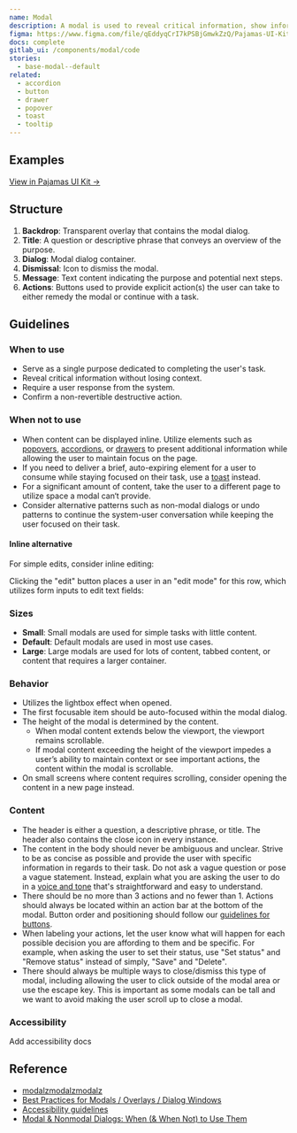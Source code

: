```yaml
---
name: Modal
description: A modal is used to reveal critical information, show information without losing context, or when the system requires a user response.
figma: https://www.figma.com/file/qEddyqCrI7kPSBjGmwkZzQ/Pajamas-UI-Kit?node-id=425%3A129
docs: complete
gitlab_ui: /components/modal/code
stories:
  - base-modal--default
related:
  - accordion
  - button
  - drawer
  - popover
  - toast
  - tooltip
---
```


## Examples

<story-viewer story-name="base-modal--default" title="Opened modal" iframe-padding="120px 0px"></story-viewer>

[View in Pajamas UI Kit →](https://www.figma.com/file/qEddyqCrI7kPSBjGmwkZzQ/Pajamas-UI-Kit?node-id=4263%3A21)

## Structure

<figure-img alt="Numbered diagram of a modal structure" label="Modal structure" src="/img/modal-structure.svg"></figure-img>

1. **Backdrop**: Transparent overlay that contains the modal dialog.
1. **Title**: A question or descriptive phrase that conveys an overview of the purpose.
1. **Dialog**: Modal dialog container.
1. **Dismissal**: Icon to dismiss the modal.
1. **Message**: Text content indicating the purpose and potential next steps.
1. **Actions**: Buttons used to provide explicit action(s) the user can take to either remedy the modal or continue with a task.

## Guidelines

### When to use

- Serve as a single purpose dedicated to completing the user's task.
- Reveal critical information without losing context.
- Require a user response from the system.
- Confirm a non-revertible destructive action.

### When not to use

- When content can be displayed inline. Utilize elements such as [popovers](/components/popover), [accordions](/components/accordion), or [drawers](/components/drawer) to present additional information while allowing the user to maintain focus on the page.
- If you need to deliver a brief, auto-expiring element for a user to consume while staying focused on their task, use a [toast](/components/toast) instead.
- For a significant amount of content, take the user to a different page to utilize space a modal can‘t provide.
- Consider alternative patterns such as non-modal dialogs or undo patterns to continue the system-user conversation while keeping the user focused on their task.

#### Inline alternative

For simple edits, consider inline editing:

<figure-img label="Inline editing before editing" src="/img/modal/inline-editing-1.svg"></figure-img>

Clicking the "edit" button places a user in an "edit mode" for this row, which utilizes form inputs to edit text fields:

<figure-img label="Inline editing during editing" src="/img/modal/inline-editing-2.svg"></figure-img>

### Sizes

- **Small**: Small modals are used for simple tasks with little content.
- **Default**: Default modals are used in most use cases.
- **Large**: Large modals are used for lots of content, tabbed content, or content that requires a larger container.

### Behavior

- Utilizes the lightbox effect when opened.
- The first focusable item should be auto-focused within the modal dialog.
- The height of the modal is determined by the content.
  - When modal content extends below the viewport, the viewport remains scrollable.
  - If modal content exceeding the height of the viewport impedes a user’s ability to maintain context or see important actions, the content within the modal is scrollable.
- On small screens where content requires scrolling, consider opening the content in a new page instead.

### Content

- The header is either a question, a descriptive phrase, or title. The header also contains the close icon in every instance.
- The content in the body should never be ambiguous and unclear. Strive to be as concise as possible and provide the user with specific information in regards to their task. Do not ask a vague question or pose a vague statement. Instead, explain what you are asking the user to do in a [voice and tone](/content/voice-and-tone) that's straightforward and easy to understand.
- There should be no more than 3 actions and no fewer than 1. Actions should always be located within an action bar at the bottom of the modal. Button order and positioning should follow our [guidelines for buttons](/components/button).
- When labeling your actions, let the user know what will happen for each possible decision you are affording to them and be specific. For example, when asking the user to set their status, use "Set status" and "Remove status" instead of simply, "Save" and "Delete".
- There should always be multiple ways to close/dismiss this type of modal, including allowing the user to click outside of the modal area or use the escape key. This is important as some modals can be tall and we want to avoid making the user scroll up to close a modal.

### Accessibility

<todo>Add accessibility docs</todo>

## Reference

- [modalzmodalzmodalz](https://modalzmodalzmodalz.com/)
- [Best Practices for Modals / Overlays / Dialog Windows](https://uxplanet.org/best-practices-for-modals-overlays-dialog-windows-c00c66cddd8c)
- [Accessibility guidelines](https://w3c.github.io/aria-practices/examples/dialog-modal/dialog.html)
- [Modal & Nonmodal Dialogs: When (& When Not) to Use Them](https://www.nngroup.com/articles/modal-nonmodal-dialog/)
